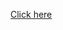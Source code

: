 [Click here](https://jmistudent-my.sharepoint.com/:o:/g/personal/mayank1908234_st_jmi_ac_in/EslUkrSOrw1Jszs-d6Zvr0IB18U1bCnC2DDA7aeHS4ErhQ?e=LHEYsD)


